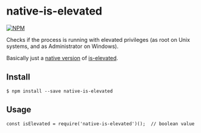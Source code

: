 # native-is-elevated

[![NPM](https://nodei.co/npm/native-is-elevated.png?compact=true)](https://nodei.co/npm/native-is-elevated)

Checks if the process is running with elevated privileges (as root on Unix systems, and as Administrator on Windows).

Basically just a [native version](https://nodejs.org/api/addons.html) of [is-elevated](https://github.com/sindresorhus/is-elevated).


## Install

```
$ npm install --save native-is-elevated
```


## Usage

```
const isElevated = require('native-is-elevated')();  // boolean value
```
